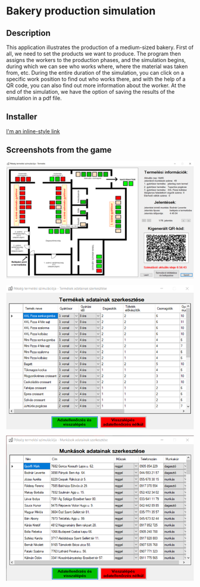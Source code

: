 # Bakery production simulation

## Description
This application illustrates the production of a medium-sized bakery. First of all, we need to set the products we want to produce. The program then assigns the workers to the production phases, and the simulation begins, during which we can see who works where, where the material was taken from, etc. During the entire duration of the simulation, you can click on a specific work position to find out who works there, and with the help of a QR code, you can also find out more information about the worker. At the end of the simulation, we have the option of saving the results of the simulation in a pdf file.

## Installer

[I'm an inline-style link](https://www.people.inf.elte.hu/cagwkv/installer.exe)

## Screenshots from the game

![Simulation window](https://raw.githubusercontent.com/Erik-Krascsenits/BakerySimulation/main/3.png)

![Products window](https://raw.githubusercontent.com/Erik-Krascsenits/BakerySimulation/main/2.png)

![Employees window](https://raw.githubusercontent.com/Erik-Krascsenits/BakerySimulation/main/1.png)

